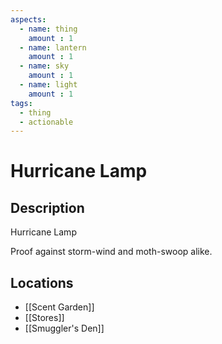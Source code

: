 ```yaml
---
aspects: 
  - name: thing
    amount : 1
  - name: lantern
    amount : 1
  - name: sky
    amount : 1
  - name: light
    amount : 1
tags:
  - thing
  - actionable
---
```


# Hurricane Lamp

## Description
Hurricane Lamp

Proof against storm-wind and moth-swoop alike.
## Locations
- [[Scent Garden]]
- [[Stores]]
- [[Smuggler's Den]]